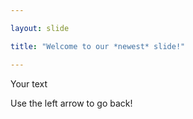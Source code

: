 ```yaml
---

layout: slide

title: "Welcome to our *newest* slide!"

---
```


Your text

Use the left arrow to go back!
